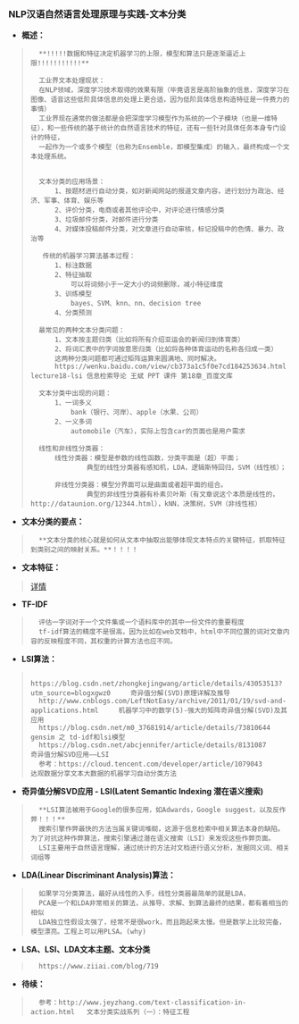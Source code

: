 ### NLP汉语自然语言处理原理与实践-文本分类
- **概述：**
>       **!!!!!数据和特征决定机器学习的上限，模型和算法只是逐渐逼近上限!!!!!!!!!!!**
>
>       工业界文本处理现状：
>       在NLP领域，深度学习技术取得的效果有限（毕竟语言是高阶抽象的信息，深度学习在图像、语音这些低阶具体信息的处理上更合适，因为低阶具体信息构造特征是一件费力的事情）
>       工业界现在通常的做法都是会把深度学习模型作为系统的一个子模块（也是一维特征），和一些传统的基于统计的自然语言技术的特征，还有一些针对具体任务本身专门设计的特征，
>       一起作为一个或多个模型（也称为Ensemble，即模型集成）的输入，最终构成一个文本处理系统。
>
>
>       文本分类的应用场景：
>           1、按题材进行自动分类，如对新闻网站的报道文章内容，进行划分为政治、经济、军事、体育、娱乐等
>           2、评价分类，电商或者其他评论中，对评论进行情感分类
>           3、垃圾邮件分类，对邮件进行分类
>           4、对媒体投稿邮件分类，对文章进行自动审核，标记投稿中的色情、暴力、政治等
>
>        传统的机器学习算法基本过程：
>           1、标注数据
>           2、特征抽取
>               可以将词频小于一定大小的词频删除，减小特征维度
>           3、训练模型
>               bayes、SVM、knn、nn、decision tree
>           4、分类预测
>
>       最常见的两种文本分类问题：
>           1、文本按主题归类（比如将所有介绍亚运会的新闻归到体育类）
>           2、将词汇表中的字词按意思归类（比如将各种体育运动的名称各归成一类）
>           这两种分类问题都可通过矩阵运算来圆满地、同时解决。
>           https://wenku.baidu.com/view/cb373a1c5f0e7cd184253634.html  lecture18-lsi 信息检索导论 王斌 PPT 课件 第18章_百度文库
>
>       文本分类中出现的问题：
>           1、一词多义
>               bank（银行、河岸）、apple（水果、公司）
>           2、一义多词
>               automobile（汽车），实际上包含car的页面也是用户需求
>
>       线性和非线性分类器：
>           线性分类器：模型是参数的线性函数，分类平面是（超）平面；
>                   典型的线性分类器有感知机，LDA，逻辑斯特回归，SVM（线性核）；
>
>           非线性分类器：模型分界面可以是曲面或者超平面的组合。
>                   典型的非线性分类器有朴素贝叶斯（有文章说这个本质是线性的，http://dataunion.org/12344.html），kNN，决策树，SVM（非线性核）
>
>
>

- **文本分类的要点：**
>       **文本分类的核心就是如何从文本中抽取出能够体现文本特点的关键特征，抓取特征到类别之间的映射关系。**！！！！
>
>

- **文本特征：**
> [详情](https://github.com/nwaiting/wolf-ai/blob/master/wolf_nlp/%E7%AE%97%E6%B3%95%E5%AD%A6%E4%B9%A0%E7%AC%94%E8%AE%B0/NLP-%E6%80%BB%E7%BB%93/20181225-%E6%96%87%E6%9C%AC%E7%89%B9%E5%BE%81.md)
>
>
>
>
>
>
>
>

- **TF-IDF**
>       评估一字词对于一个文件集或一个语料库中的其中一份文件的重要程度
>       tf-idf算法的精度不是很高，因为比如在web文档中，html中不同位置的词对文章内容的反映程度不同，其权重的计算方法也应不同。
>
>
>
>
>
>
>
>
>
>

- **LSI算法：**
>       https://blog.csdn.net/zhongkejingwang/article/details/43053513?utm_source=blogxgwz0     奇异值分解(SVD)原理详解及推导
>       http://www.cnblogs.com/LeftNotEasy/archive/2011/01/19/svd-and-applications.html     机器学习中的数学(5)-强大的矩阵奇异值分解(SVD)及其应用
>       https://blog.csdn.net/m0_37681914/article/details/73810644      gensim 之 td-idf和lsi模型
>       https://blog.csdn.net/abcjennifer/article/details/8131087       奇异值分解SVD应用——LSI
>       参考：https://cloud.tencent.com/developer/article/1079043      达观数据分享文本大数据的机器学习自动分类方法
>
>
>
>
>
>
>

- **奇异值分解SVD应用 - LSI(Latent Semantic Indexing 潜在语义搜索)**
>       **LSI算法被用于Google的很多应用，如Adwards，Google suggest，以及反作弊！！！**
>       搜索引擎作弊最快的方法当属关键词堆砌，这源于信息检索中相关算法本身的缺陷。为了对抗这种作弊算法，搜索引擎通过潜在语义搜索（LSI）来发现这些作弊页面。
>       LSI主要用于自然语言理解，通过统计的方法对文档进行语义分析，发掘同义词、相关词组等
>
>
>
>
>

- **LDA(Linear Discriminant Analysis)算法：**
>       如果学习分类算法，最好从线性的入手，线性分类器最简单的就是LDA，
>       PCA是一个和LDA非常相关的算法，从推导、求解、到算法最终的结果，都有着相当的相似
>       LDA独立性假设太强了，经常不是很work，而且跑起来太慢。但是数学上比较完备，模型漂亮。工程上可以用PLSA。(why)
>
>
>
>


- **LSA、LSI、LDA文本主题、文本分类**
>       https://www.ziiai.com/blog/719
>
>
>
>
>

- **待续：**
>       参考：http://www.jeyzhang.com/text-classification-in-action.html   文本分类实战系列（一）：特征工程
>
>
>
>
>
